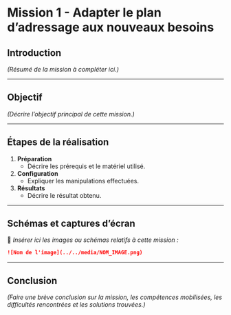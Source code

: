 # Mission 1 - Adapter le plan d’adressage aux nouveaux besoins

## Introduction

*(Résumé de la mission à compléter ici.)*

---

## Objectif

*(Décrire l’objectif principal de cette mission.)*

---

## Étapes de la réalisation

1. **Préparation**
   - Décrire les prérequis et le matériel utilisé.
2. **Configuration**
   - Expliquer les manipulations effectuées.
3. **Résultats**
   - Décrire le résultat obtenu.

---

## Schémas et captures d’écran

📸 *Insérer ici les images ou schémas relatifs à cette mission :*

```markdown
![Nom de l'image](../../media/NOM_IMAGE.png)
```

---

## Conclusion

*(Faire une brève conclusion sur la mission, les compétences mobilisées, les difficultés rencontrées et les solutions trouvées.)*
